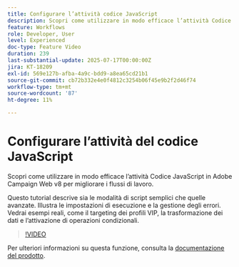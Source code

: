 ```yaml
---
title: Configurare l’attività codice JavaScript
description: Scopri come utilizzare in modo efficace l’attività Codice JavaScript in Adobe Campaign Web v8 per migliorare i flussi di lavoro.
feature: Workflows
role: Developer, User
level: Experienced
doc-type: Feature Video
duration: 239
last-substantial-update: 2025-07-17T00:00:00Z
jira: KT-18209
exl-id: 569e127b-afba-4a9c-bdd9-a8ea65cd21b1
source-git-commit: cb72b332e4e0f4812c3254b06f45e9b2f2d46f74
workflow-type: tm+mt
source-wordcount: '87'
ht-degree: 11%

---
```


# Configurare l’attività del codice JavaScript

Scopri come utilizzare in modo efficace l’attività Codice JavaScript in Adobe Campaign Web v8 per migliorare i flussi di lavoro.

Questo tutorial descrive sia le modalità di script semplici che quelle avanzate. Illustra le impostazioni di esecuzione e la gestione degli errori. Vedrai esempi reali, come il targeting dei profili VIP, la trasformazione dei dati e l’attivazione di operazioni condizionali.

>[!VIDEO](https://video.tv.adobe.com/v/3464918/?learn=on&enablevpops)

Per ulteriori informazioni su questa funzione, consulta la [documentazione del prodotto](https://experienceleague.adobe.com/en/docs/campaign-web/v8/wf/design-workflows/javascript-code).
